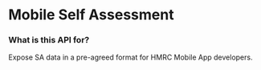 # Mobile Self Assessment
### What is this API for?
Expose SA data in a pre-agreed format for HMRC Mobile App developers.